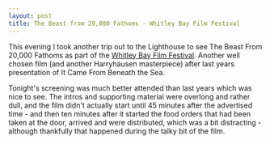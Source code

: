 ```yaml
---
layout: post
title: The Beast from 20,000 Fathoms - Whitley Bay Film Festival
---
```

This evening I took another trip out to the Lighthouse to see The Beast From 20,000 Fathoms as part of the [Whitley Bay Film Festival](). Another well chosen film (and another Harryhausen masterpiece) after last years presentation of It Came From Beneath the Sea.

Tonight's screening was much better attended than last years which was nice to see. The intros and supporting material were overlong and rather dull, and the film didn't actually start until 45 minutes after the advertised time - and then ten minutes after it started the food orders that had been taken at the door, arrived and were distributed, which was a bit distracting - although thankfully that happened during the talky bit of the film.


